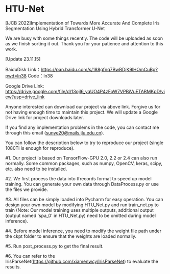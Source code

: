 # HTU-Net
[IJCB 2022]Implementation of Towards More Accurate And Complete Iris Segmentation Using Hybrid Transformer U-Net

We are busy with some things recently. The code will be uploaded as soon as we finish sorting it out. Thank you for your patience and attention to this work.

[Update 23.11.15]

BaiduDisk Link：https://pan.baidu.com/s/188gfnq7BwBDjK9lHOmCuBg?pwd=ln38 
Code：ln38

Google Drive Link: https://drive.google.com/file/d/13ojI6_yqUO4P4zFoW7VPBiVuETABMKpD/view?usp=drive_link

Anyone interested can download our project via above link. Forgive us for not having enough time to maintain this project. We will update a Google Drive link for project downloads later. 

If you find any implementation problems in the code, you can contact me through this email (sunye20@mails.jlu.edu.cn). 

You can follow the description below to try to reproduce our project (single 1080Ti is enough for reproduce). 

#1. Our project is based on TensorFlow-GPU 2.0, 2.2 or 2.4 can also run normally. Some common packages, such as numpy, OpenCV, keras, scipy, etc. also need to be installed.

#2. We first process the data into tfrecords format to speed up model training. You can generate your own data through DataProcess.py or use the files we provide.

#3. All files can be simply loaded into Pycharm for easy operation. You can design your own model by modifying HTU_Net.py and run train_net.py to train (Note: Our model training uses multiple outputs, additional output (output named 'spa_0' in HTU_Net.py) need to be omitted during model inference).

#4. Before model inference, you need to modify the weight file path under the ckpt folder to ensure that the weights are loaded normally.

#5. Run post_process.py to get the final result.

#6. You can refer to the IrisParseNet(https://github.com/xiamenwcy/IrisParseNet) to evaluate the results.

